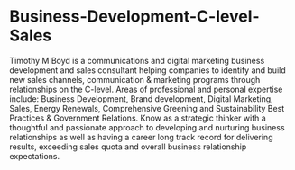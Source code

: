 # Business-Development-C-level-Sales
Timothy M Boyd is a communications and digital marketing business development and sales consultant helping companies to identify and build new sales channels, communication &amp; marketing programs through relationships on the C-level. Areas of professional and personal expertise include: Business Development, Brand development, Digital Marketing, Sales, Energy Renewals, Comprehensive Greening and Sustainability Best Practices &amp; Government Relations. Know as a strategic thinker with a thoughtful and passionate approach to developing and nurturing business relationships as well as having a career long track record for delivering results, exceeding sales quota and overall business relationship expectations. 
